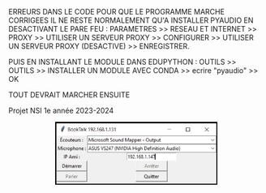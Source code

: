 ERREURS DANS LE CODE POUR QUE LE PROGRAMME MARCHE CORRIGEES
IL NE RESTE NORMALEMENT QU'A INSTALLER PYAUDIO EN DESACTIVANT LE PARE FEU :
PARAMETRES >> RESEAU ET INTERNET >> PROXY >> UTILISER UN SERVEUR PROXY >> CONFIGURER >> UTILISER UN SERVEUR PROXY (DESACTIVE) >> ENREGISTRER.

PUIS EN INSTALLANT LE MODULE DANS EDUPYTHON : 
OUTILS >> OUTILS >> INSTALLER UN MODULE AVEC CONDA >> ecrire "pyaudio" >> OK

TOUT DEVRAIT MARCHER ENSUITE

Projet NSI 1e année 2023-2024
<p align="center">
    <a href='https://www.smb33.fr/' target='_blank'><img src="./media/Capture d’écran 2024-06-02 000714.png"  width="320"></a>
</p>
